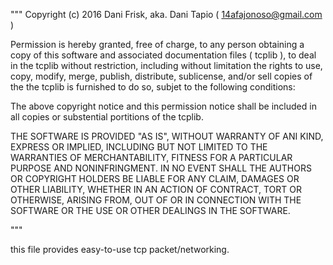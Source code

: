 """
Copyright (c) 2016 Dani Frisk, aka. Dani Tapio ( 14afajonoso@gmail.com )

Permission is hereby granted, free of charge, to any person obtaining a copy of
this software and associated documentation files ( tcplib ), to deal in the tcplib
without restriction, including without limitation the rights to use, copy, modify,
merge, publish, distribute, sublicense, and/or sell copies of the the tcplib is
furnished to do so, subjet to the following conditions:

The above copyright notice and this permission notice shall be included in all copies
or substential portitions of the tcplib.


THE SOFTWARE IS PROVIDED "AS IS", WITHOUT WARRANTY OF ANI KIND, EXPRESS OR IMPLIED,
INCLUDING BUT NOT LIMITED TO THE WARRANTIES OF MERCHANTABILITY, FITNESS FOR A
PARTICULAR PURPOSE AND NONINFRINGMENT. IN NO EVENT SHALL THE AUTHORS OR COPYRIGHT
HOLDERS BE LIABLE FOR ANY CLAIM, DAMAGES OR OTHER LIABILITY, WHETHER IN AN ACTION
OF CONTRACT, TORT OR OTHERWISE, ARISING FROM, OUT OF OR IN CONNECTION WITH THE
SOFTWARE OR THE USE OR OTHER DEALINGS IN THE SOFTWARE.

"""

this file provides easy-to-use tcp packet/networking.
